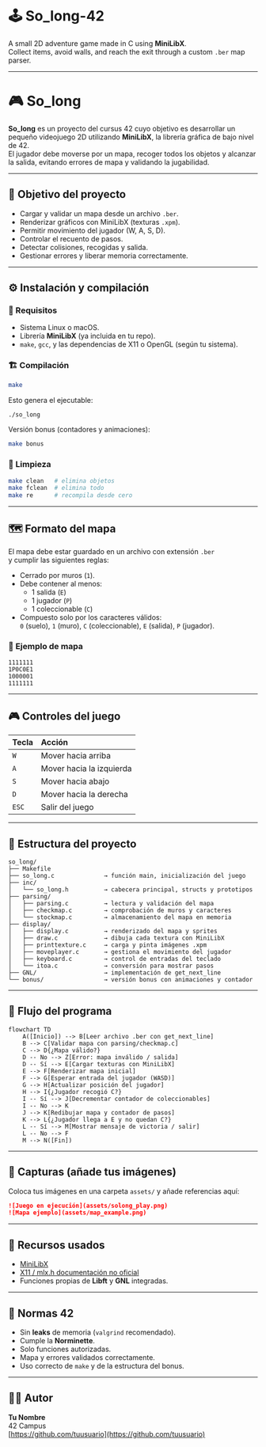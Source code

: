 # 🕹️ So_long-42

A small 2D adventure game made in C using **MiniLibX**.  
Collect items, avoid walls, and reach the exit through a custom `.ber` map parser.

---

# 🎮 So_long

**So_long** es un proyecto del cursus 42 cuyo objetivo es desarrollar un pequeño videojuego 2D utilizando **MiniLibX**, la librería gráfica de bajo nivel de 42.  
El jugador debe moverse por un mapa, recoger todos los objetos y alcanzar la salida, evitando errores de mapa y validando la jugabilidad.

---

## 🧠 Objetivo del proyecto

- Cargar y validar un mapa desde un archivo `.ber`.
- Renderizar gráficos con MiniLibX (texturas `.xpm`).
- Permitir movimiento del jugador (W, A, S, D).
- Controlar el recuento de pasos.
- Detectar colisiones, recogidas y salida.
- Gestionar errores y liberar memoria correctamente.

---

## ⚙️ Instalación y compilación

### 🔧 Requisitos
- Sistema Linux o macOS.
- Librería **MiniLibX** (ya incluida en tu repo).
- `make`, `gcc`, y las dependencias de X11 o OpenGL (según tu sistema).

### 🏗️ Compilación

```bash
make
```

Esto genera el ejecutable:

```bash
./so_long
```

Versión bonus (contadores y animaciones):

```bash
make bonus
```

### 🧹 Limpieza

```bash
make clean   # elimina objetos
make fclean  # elimina todo
make re      # recompila desde cero
```

---

## 🗺️ Formato del mapa

El mapa debe estar guardado en un archivo con extensión `.ber`  
y cumplir las siguientes reglas:

- Cerrado por muros (`1`).
- Debe contener al menos:
  - 1 salida (`E`)
  - 1 jugador (`P`)
  - 1 coleccionable (`C`)
- Compuesto solo por los caracteres válidos:  
  `0` (suelo), `1` (muro), `C` (coleccionable), `E` (salida), `P` (jugador).

### 🧩 Ejemplo de mapa

```
1111111
1P0C0E1
1000001
1111111
```

---

## 🎮 Controles del juego

| Tecla | Acción |
|:------|:--------|
| `W`   | Mover hacia arriba |
| `A`   | Mover hacia la izquierda |
| `S`   | Mover hacia abajo |
| `D`   | Mover hacia la derecha |
| `ESC` | Salir del juego |

---

## 🧩 Estructura del proyecto

```
so_long/
├── Makefile
├── so_long.c              → función main, inicialización del juego
├── inc/
│   └── so_long.h          → cabecera principal, structs y prototipos
├── parsing/
│   ├── parsing.c          → lectura y validación del mapa
│   ├── checkmap.c         → comprobación de muros y caracteres
│   └── stockmap.c         → almacenamiento del mapa en memoria
├── display/
│   ├── display.c          → renderizado del mapa y sprites
│   ├── draw.c             → dibuja cada textura con MiniLibX
│   ├── printtexture.c     → carga y pinta imágenes .xpm
│   ├── moveplayer.c       → gestiona el movimiento del jugador
│   ├── keyboard.c         → control de entradas del teclado
│   └── itoa.c             → conversión para mostrar pasos
├── GNL/                   → implementación de get_next_line
└── bonus/                 → versión bonus con animaciones y contador
```

---

## 🧠 Flujo del programa

```mermaid
flowchart TD
    A([Inicio]) --> B[Leer archivo .ber con get_next_line]
    B --> C[Validar mapa con parsing/checkmap.c]
    C --> D{¿Mapa válido?}
    D -- No --> Z[Error: mapa inválido / salida]
    D -- Sí --> E[Cargar texturas con MiniLibX]
    E --> F[Renderizar mapa inicial]
    F --> G[Esperar entrada del jugador (WASD)]
    G --> H[Actualizar posición del jugador]
    H --> I{¿Jugador recogió C?}
    I -- Sí --> J[Decrementar contador de coleccionables]
    I -- No --> K
    J --> K[Redibujar mapa y contador de pasos]
    K --> L{¿Jugador llega a E y no quedan C?}
    L -- Sí --> M[Mostrar mensaje de victoria / salir]
    L -- No --> F
    M --> N([Fin])
```

---

## 📸 Capturas (añade tus imágenes)

Coloca tus imágenes en una carpeta `assets/` y añade referencias aquí:

```markdown
![Juego en ejecución](assets/solong_play.png)
![Mapa ejemplo](assets/map_example.png)
```

---

## 🧾 Recursos usados

- [MiniLibX](https://harm-smits.github.io/42docs/libs/minilibx)
- [X11 / mlx.h documentación no oficial](https://qst0.github.io/ft_libgfx/man_mlx/)
- Funciones propias de **Libft** y **GNL** integradas.

---

## 🧱 Normas 42

- Sin **leaks** de memoria (`valgrind` recomendado).
- Cumple la **Norminette**.
- Solo funciones autorizadas.
- Mapa y errores validados correctamente.
- Uso correcto de `make` y de la estructura del bonus.

---

## 👨‍💻 Autor

**Tu Nombre**  
42 Campus  
[https://github.com/tuusuario](https://github.com/tuusuario)
